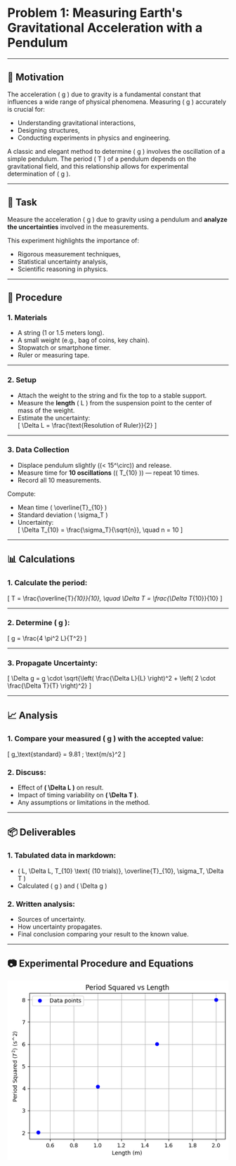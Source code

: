 
# Problem 1: Measuring Earth's Gravitational Acceleration with a Pendulum

---

## 🎯 Motivation

The acceleration \( g \) due to gravity is a fundamental constant that influences a wide range of physical phenomena. Measuring \( g \) accurately is crucial for:
- Understanding gravitational interactions,
- Designing structures,
- Conducting experiments in physics and engineering.

A classic and elegant method to determine \( g \) involves the oscillation of a simple pendulum. The period \( T \) of a pendulum depends on the gravitational field, and this relationship allows for experimental determination of \( g \).

---

## 🧪 Task

Measure the acceleration \( g \) due to gravity using a pendulum and **analyze the uncertainties** involved in the measurements.

This experiment highlights the importance of:
- Rigorous measurement techniques,
- Statistical uncertainty analysis,
- Scientific reasoning in physics.

---

## 🔧 Procedure

### 1. Materials
- A string (1 or 1.5 meters long).
- A small weight (e.g., bag of coins, key chain).
- Stopwatch or smartphone timer.
- Ruler or measuring tape.

---

### 2. Setup
- Attach the weight to the string and fix the top to a stable support.
- Measure the **length** \( L \) from the suspension point to the center of mass of the weight.
- Estimate the uncertainty:  
\[
\Delta L = \frac{\text{Resolution of Ruler}}{2}
\]

---

### 3. Data Collection
- Displace pendulum slightly (\(< 15^\circ\)) and release.
- Measure time for **10 oscillations** (\( T_{10} \)) — repeat 10 times.
- Record all 10 measurements.

Compute:
- Mean time \( \overline{T}_{10} \)
- Standard deviation \( \sigma_T \)
- Uncertainty:  
\[
\Delta T_{10} = \frac{\sigma_T}{\sqrt{n}}, \quad n = 10
\]

---

## 📊 Calculations

### 1. Calculate the period:

\[
T = \frac{\overline{T}_{10}}{10}, \quad \Delta T = \frac{\Delta T_{10}}{10}
\]

---

### 2. Determine \( g \):

\[
g = \frac{4 \pi^2 L}{T^2}
\]

---

### 3. Propagate Uncertainty:

\[
\Delta g = g \cdot \sqrt{\left( \frac{\Delta L}{L} \right)^2 + \left( 2 \cdot \frac{\Delta T}{T} \right)^2}
\]

---

## 📈 Analysis

### 1. Compare your measured \( g \) with the accepted value:
\[
g_\text{standard} = 9.81 \; \text{m/s}^2
\]

### 2. Discuss:
- Effect of **\( \Delta L \)** on result.
- Impact of timing variability on **\( \Delta T \)**.
- Any assumptions or limitations in the method.

---

## 📦 Deliverables

### 1. Tabulated data in markdown:
- \( L, \Delta L, T_{10} \text{ (10 trials)}, \overline{T}_{10}, \sigma_T, \Delta T \)
- Calculated \( g \) and \( \Delta g \)

### 2. Written analysis:
- Sources of uncertainty.
- How uncertainty propagates.
- Final conclusion comparing your result to the known value.

---

## 📷 Experimental Procedure and Equations

![alt text](image.png)
